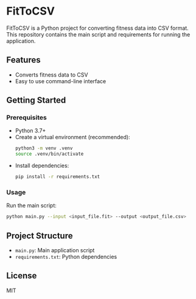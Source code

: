 # FitToCSV

FitToCSV is a Python project for converting fitness data into CSV format. This repository contains the main script and requirements for running the application.

## Features
- Converts fitness data to CSV
- Easy to use command-line interface

## Getting Started

### Prerequisites
- Python 3.7+
- Create a virtual environment (recommended):
  ```bash
  python3 -m venv .venv
  source .venv/bin/activate
  ```
- Install dependencies:
  ```bash
  pip install -r requirements.txt
  ```

### Usage
Run the main script:
```bash
python main.py --input <input_file.fit> --output <output_file.csv>
```

## Project Structure
- `main.py`: Main application script
- `requirements.txt`: Python dependencies

## License
MIT
